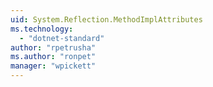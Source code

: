```yaml
---
uid: System.Reflection.MethodImplAttributes
ms.technology: 
  - "dotnet-standard"
author: "rpetrusha"
ms.author: "ronpet"
manager: "wpickett"
---
```

